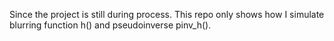 Since the project is still during process. This repo only shows how I simulate blurring function h() and pseudoinverse pinv_h().
